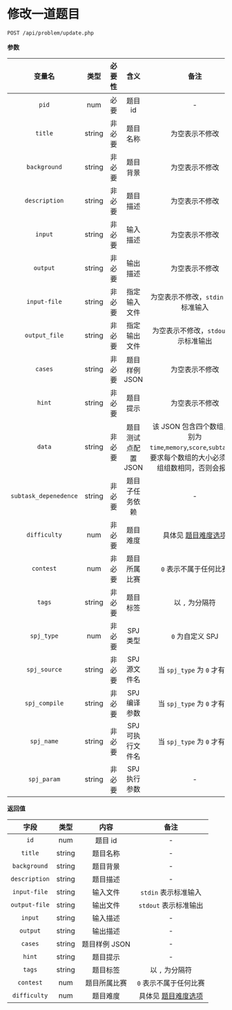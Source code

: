 # 修改一道题目

```bash
POST /api/problem/update.php
```

**参数**

|        变量名         |  类型  | 必要性 |        含义         |                             备注                             |
| :-------------------: | :----: | :----: | :-----------------: | :----------------------------------------------------------: |
|         `pid`         |  num   |  必要  |       题目 id       |                              -                               |
|        `title`        | string | 非必要 |      题目名称       |                        为空表示不修改                        |
|     `background`      | string | 非必要 |      题目背景       |                        为空表示不修改                        |
|     `description`     | string | 非必要 |      题目描述       |                        为空表示不修改                        |
|        `input`        | string | 非必要 |      输入描述       |                        为空表示不修改                        |
|       `output`        | string | 非必要 |      输出描述       |                        为空表示不修改                        |
|     `input-file`      | string | 非必要 |    指定输入文件     |             为空表示不修改，`stdin` 表示标准输入             |
|     `output_file`     | string | 非必要 |    指定输出文件     |            为空表示不修改，`stdout` 表示标准输出             |
|        `cases`        | string | 非必要 |    题目样例 JSON    |                        为空表示不修改                        |
|        `hint`         | string | 非必要 |      题目提示       |                        为空表示不修改                        |
|        `data`         | string | 非必要 | 题目测试点配置 JSON | 该 JSON 包含四个数组，分别为 `time`,`memory`,`score`,`subtask`，要求每个数组的大小必须与数组组数相同，否则会报错 |
| `subtask_depenedence` | string | 非必要 |   题目子任务依赖    |                              -                               |
|     `difficulty`      |  num   | 非必要 |      题目难度       |               具体见 [题目难度选项](../others/difficulty)               |
|       `contest`       |  num   | 非必要 |    题目所属比赛     |                    `0` 表示不属于任何比赛                    |
|        `tags`         | string | 非必要 |      题目标签       |                       以 `,` 为分隔符                        |
|      `spj_type`       |  num   | 非必要 |      SPJ 类型       |                       `0` 为自定义 SPJ                       |
|     `spj_source`      | string | 非必要 |    SPJ 源文件名     |                 当 `spj_type` 为 `0` 才有效                  |
|     `spj_compile`     | string | 非必要 |    SPJ 编译参数     |                 当 `spj_type` 为 `0` 才有效                  |
|      `spj_name`       | string | 非必要 |  SPJ 可执行文件名   |                 当 `spj_type` 为 `0` 才有效                  |
|      `spj_param`      | string | 非必要 |    SPJ 执行参数     |                              -                               |

**返回值**

|     字段      |  类型  |     内容      |               备注               |
| :-----------: | :----: | :-----------: | :------------------------------: |
|     `id`      |  num   |    题目 id    |                -                 |
|    `title`    | string |   题目名称    |                -                 |
| `background`  | string |   题目背景    |                -                 |
| `description` | string |   题目描述    |                -                 |
| `input-file`  | string |   输入文件    |       `stdin` 表示标准输入       |
| `output-file` | string |   输出文件    |      `stdout` 表示标准输出       |
|    `input`    | string |   输入描述    |                -                 |
|   `output`    | string |   输出描述    |                -                 |
|    `cases`    | string | 题目样例 JSON |                -                 |
|    `hint`     | string |   题目提示    |                -                 |
|    `tags`     | string |   题目标签    |         以 `,` 为分隔符          |
|   `contest`   |  num   | 题目所属比赛  |      `0` 表示不属于任何比赛      |
| `difficulty`  |  num   |   题目难度    | 具体见 [题目难度选项](../others/difficulty) |